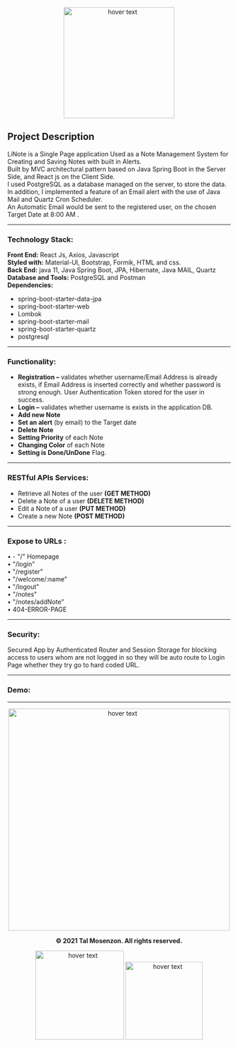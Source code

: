
<p align="center">
  <img src="https://i.ibb.co/Df3MzfG/1327bbd369c34c77953c6142d3eb619b.png" width="250" title="hover text">
</p>

##   **Project Description**

LiNote is a Single Page application Used as a Note Management System for Creating and Saving Notes with built in Alerts.   <br>
Built by MVC architectural pattern based on Java Spring Boot in the Server Side, and React js on the Client Side.   <br>
I used PostgreSQL as a database managed on the server, to store the data. <br>
In addition, I implemented a feature of an Email alert with the use of Java Mail and Quartz Cron Scheduler. <br>
An Automatic Email would be sent to the registered user, on the chosen Target Date at 8:00 AM .

---

### Technology Stack:
**Front End:** React Js, Axios, Javascript <br>
**Styled with:** Material-UI, Bootstrap, Formik, HTML and css.  <br>
**Back End:** java 11, Java Spring Boot, JPA, Hibernate, Java MAIL, Quartz  <br>
**Database and Tools:**  PostgreSQL and Postman  <br>
**Dependencies:**  
- spring-boot-starter-data-jpa
- spring-boot-starter-web
- Lombok
- spring-boot-starter-mail
- spring-boot-starter-quartz
- postgresql

---

### Functionality:
- **Registration –** validates whether username/Email Address is already exists, if Email Address is inserted correctly and whether password is strong enough.  User Authentication Token stored for the user in success. <br>
- **Login –** validates whether username is exists in the application DB. <br>
- **Add new Note** <br>
- **Set an alert** (by email) to the Target date <br>
- **Delete Note** <br>
- **Setting Priority** of each Note <br>
- **Changing Color** of each Note <br>
- **Setting is Done/UnDone** Flag. <br>

---

### RESTful APIs Services:
-	Retrieve all Notes of the user **(GET METHOD)** <br>
-	Delete a Note of a user **(DELETE METHOD)** <br>
-	Edit a Note of a user **(PUT METHOD)** <br>
-	Create a new Note **(POST METHOD)** <br>

---

### Expose to URLs :
•	 - "/" Homepage <br>
•	"/login" <br>
•	"/register" <br>
•	"/welcome/:name" <br>
•	"/logout" <br>
•	"/notes" <br>
•	"/notes/addNote" <br>
•	404-ERROR-PAGE <br>

---

### Security:
Secured App by Authenticated Router and Session Storage for blocking access to users whom are not logged in so they will be auto route to Login Page whether they try go to hard coded URL. 


---

### Demo:

---

<p align="center">
      <img src="https://i.ibb.co/q1cz9nV/home.png" width="500" title="hover text">      
</p>


<p align="center">
  <b>© 2021 Tal Mosenzon.  All rights reserved.</b>
</p>

<p align="center">
      <img src="https://www.endivesoftware.com/blog/wp-content/uploads/2020/01/Spring-Boot-Application-Development.png" width="200" title="hover text">
        <img src="https://www.webrexstudio.com/wp-content/uploads/2019/05/react-js-image.png" width="175" title="hover text">
</p>

